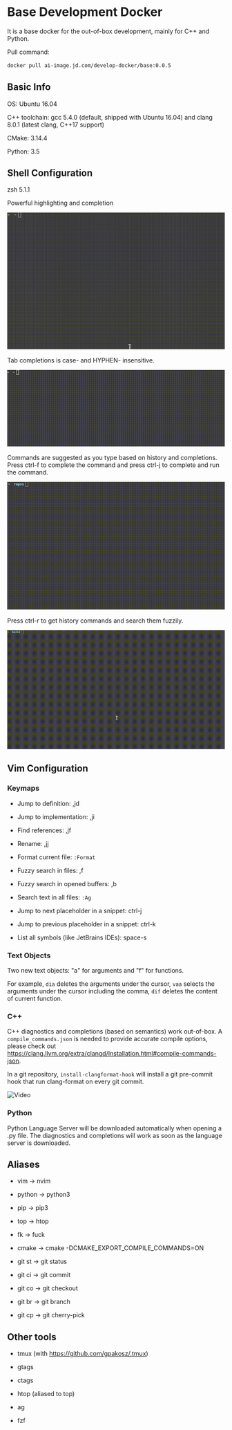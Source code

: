 # Base Development Docker

It is a base docker for the out-of-box development, mainly for C++ and Python.

Pull command:

```bash
docker pull ai-image.jd.com/develop-docker/base:0.0.5
```

## Basic Info

OS: Ubuntu 16.04

C++ toolchain: gcc 5.4.0 (default, shipped with Ubuntu 16.04) and clang 8.0.1 (latest clang, C++17 support)

CMake: 3.14.4

Python: 3.5

## Shell Configuration

zsh 5.1.1

Powerful highlighting and completion

![Video](videos/zshhlcomplete-2019-07-30_17.49.24.gif)

Tab completions is case- and HYPHEN- insensitive.

![Video](videos/zshinsensitive-2019-07-30_13.30.57.gif)

Commands are suggested as you type based on history and completions. Press ctrl-f to complete the command and press ctrl-j to complete and run the command.

![Video](videos/zshautocompletion-2019-07-30_13.43.25.gif)

Press ctrl-r to get history commands and search them fuzzily.

![Video](videos/fzfhistory-2019-07-30_18.00.00.gif)

## Vim Configuration

### Keymaps

* Jump to definition: ,jd

* Jump to implementation: ,ji

* Find references: ,jf

* Rename: ,jj

* Format current file: `:Format`

* Fuzzy search in files: ,f

* Fuzzy search in opened buffers: ,b

* Search text in all files: `:Ag`

* Jump to next placeholder in a snippet: ctrl-j

* Jump to previous placeholder in a snippet: ctrl-k

* List all symbols (like JetBrains IDEs): space-s

### Text Objects

Two new text objects: "a" for arguments and "f" for functions.

For example, `dia` deletes the arguments under the cursor, `vaa` selects the arguments under the cursor including the comma, `dif` deletes the content of current function.

### C++

C++ diagnostics and completions (based on semantics) work out-of-box. A `compile_commands.json` is needed to provide accurate compile options, please check out https://clang.llvm.org/extra/clangd/Installation.html#compile-commands-json.

In a git repository, `install-clangformat-hook` will install a git pre-commit hook that run clang-format on every git commit.

![Video](videos/vimclangformat-2019-07-30_14.24.41.gif)

### Python

Python Language Server will be downloaded automatically when opening a .py file. The diagnostics and completions will work as soon as the language server is downloaded.

## Aliases

* vim    -> nvim

* python -> python3

* pip    -> pip3

* top    -> htop

* fk     -> fuck

* cmake  -> cmake -DCMAKE_EXPORT_COMPILE_COMMANDS=ON

* git st -> git status

* git ci -> git commit

* git co -> git checkout

* git br -> git branch

* git cp -> git cherry-pick

## Other tools

* tmux (with https://github.com/gpakosz/.tmux)

* gtags

* ctags

* htop (aliased to top)

* ag

* fzf
